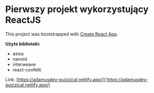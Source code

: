# Pierwszy projekt wykorzystujący ReactJS

This project was bootstrapped with [Create React App](https://github.com/facebook/create-react-app).

**Użyte biblioteki:**
- axios
- nanoid
- interweave
- react-confetti

Link: [https://adamusdev-quizzical.netlify.app/]('https://adamusdev-quizzical.netlify.app/)